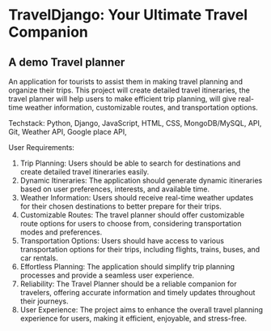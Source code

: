 # TravelDjango: Your Ultimate Travel Companion
## A demo Travel planner
An application for tourists to assist them in making travel planning and organize their trips. This project will create detailed travel itineraries, the travel planner will help users to make efficient trip planning, will give real-time weather information, customizable routes, and transportation options.

Techstack: Python, Django, JavaScript, HTML, CSS, MongoDB/MySQL, API, Git, Weather API, Google place API, 

User Requirements:
1. Trip Planning: Users should be able to search for destinations and create detailed travel itineraries easily.
2. Dynamic Itineraries: The application should generate dynamic itineraries based on user preferences, interests, and available time.
3. Weather Information: Users should receive real-time weather updates for their chosen destinations to better prepare for their trips.
4. Customizable Routes: The travel planner should offer customizable route options for users to choose from, considering transportation modes and preferences.
5. Transportation Options: Users should have access to various transportation options for their trips, including flights, trains, buses, and car rentals.
6. Effortless Planning: The application should simplify trip planning processes and provide a seamless user experience.
7. Reliability: The Travel Planner should be a reliable companion for travelers, offering accurate information and timely updates throughout their journeys.
8. User Experience: The project aims to enhance the overall travel planning experience for users, making it efficient, enjoyable, and stress-free.
